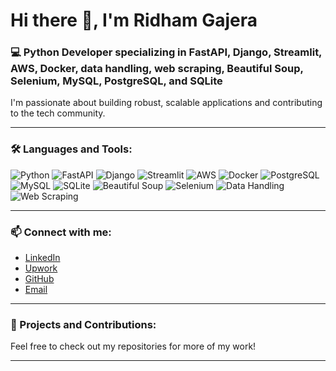 # Hi there 👋, I'm Ridham Gajera

### 💻 Python Developer specializing in FastAPI, Django, Streamlit, AWS, Docker, data handling, web scraping, Beautiful Soup, Selenium, MySQL, PostgreSQL, and SQLite

I'm passionate about building robust, scalable applications and contributing to the tech community.

---

### 🛠 Languages and Tools:

![Python](https://img.shields.io/badge/Python-3776AB?style=for-the-badge&logo=python&logoColor=white)
![FastAPI](https://img.shields.io/badge/FastAPI-009688?style=for-the-badge&logo=fastapi&logoColor=white)
![Django](https://img.shields.io/badge/Django-092E20?style=for-the-badge&logo=django&logoColor=white)
![Streamlit](https://img.shields.io/badge/Streamlit-FF4B4B?style=for-the-badge&logo=streamlit&logoColor=white)
![AWS](https://img.shields.io/badge/AWS-232F3E?style=for-the-badge&logo=amazon-aws&logoColor=white)
![Docker](https://img.shields.io/badge/Docker-2496ED?style=for-the-badge&logo=docker&logoColor=white)
![PostgreSQL](https://img.shields.io/badge/PostgreSQL-336791?style=for-the-badge&logo=postgresql&logoColor=white)
![MySQL](https://img.shields.io/badge/MySQL-4479A1?style=for-the-badge&logo=mysql&logoColor=white)
![SQLite](https://img.shields.io/badge/SQLite-003B57?style=for-the-badge&logo=sqlite&logoColor=white)
![Beautiful Soup](https://img.shields.io/badge/Beautiful_Soup-3670A0?style=for-the-badge&logo=beautiful-soup&logoColor=white)
![Selenium](https://img.shields.io/badge/Selenium-43B02A?style=for-the-badge&logo=selenium&logoColor=white)
![Data Handling](https://img.shields.io/badge/Data_Handling-007396?style=for-the-badge&logo=data-handling&logoColor=white)
![Web Scraping](https://img.shields.io/badge/Web_Scraping-007396?style=for-the-badge&logo=web-scraping&logoColor=white)

---

### 📫 Connect with me:

- [LinkedIn](https://www.linkedin.com/in/ridham-gajera-b28233232/)
- [Upwork](https://www.upwork.com/freelancers/~0127b8e63f06e25d5c)
- [GitHub](https://github.com/RidhamGajera?tab=repositories)
- [Email](mailto:rmgajera3399@gmail.com)

---

### 🚀 Projects and Contributions:

Feel free to check out my repositories for more of my work!

---

